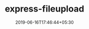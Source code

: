 ---
title: "express-fileupload"
date: 2019-06-16T17:46:44+05:30
type: "organisations"
org_name: "Mapbox"
repo_desc: "Simple express file upload middleware that wraps around busboy "
repo_link: https://github.com/mapbox/express-fileupload
---